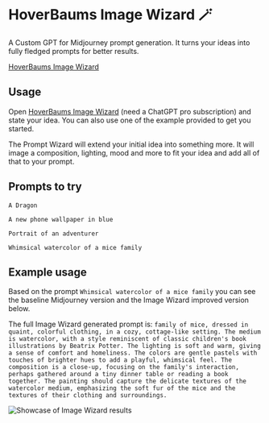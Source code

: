 # HoverBaums Image Wizard 🪄

A Custom GPT for Midjourney prompt generation. It turns your ideas into fully fledged prompts for better results.

[HoverBaums Image Wizard](https://chat.openai.com/g/g-jvU1LDhpM-hoverbaums-image-wizard)

## Usage

Open [HoverBaums Image Wizard](https://chat.openai.com/g/g-jvU1LDhpM-hoverbaums-image-wizard) (need a ChatGPT pro subscription) and state your idea. You can also use one of the example provided to get you started.

The Prompt Wizard will extend your initial idea into something more. It will image a composition, lighting, mood and more to fit your idea and add all of that to your prompt.

## Prompts to try

```text
A Dragon
```

```text
A new phone wallpaper in blue
```

```text
Portrait of an adventurer
```

```text
Whimsical watercolor of a mice family
```

## Example usage

Based on the prompt `Whimsical watercolor of a mice family` you can see the baseline Midjourney version and the Image Wizard improved version below.

The full Image Wizard generated prompt is: `family of mice, dressed in quaint, colorful clothing, in a cozy, cottage-like setting. The medium is watercolor, with a style reminiscent of classic children's book illustrations by Beatrix Potter. The lighting is soft and warm, giving a sense of comfort and homeliness. The colors are gentle pastels with touches of brighter hues to add a playful, whimsical feel. The composition is a close-up, focusing on the family's interaction, perhaps gathered around a tiny dinner table or reading a book together. The painting should capture the delicate textures of the watercolor medium, emphasizing the soft fur of the mice and the textures of their clothing and surroundings.`

![Showcase of Image Wizard results](examples/showcase.png)
